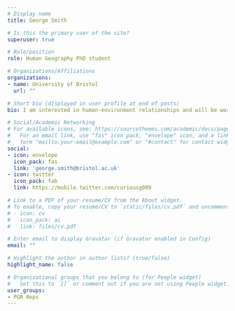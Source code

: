 ```yaml
---
# Display name
title: George Smith 

# Is this the primary user of the site?
superuser: true

# Role/position
role: Human Geography PhD student

# Organizations/Affiliations
organizations:
- name: University of Bristol
  url: ""

# Short bio (displayed in user profile at end of posts)
bio: I am interested in human-environment relationships and will be working on the political ecology of conservation in Senegal. 

# Social/Academic Networking
# For available icons, see: https://sourcethemes.com/academic/docs/page-builder/#icons
#   For an email link, use "fas" icon pack, "envelope" icon, and a link in the
#   form "mailto:your-email@example.com" or "#contact" for contact widget.
social:
- icon: envelope
  icon_pack: fas
  link: 'george.smith@bristol.ac.uk'
- icon: twitter
  icon_pack: fab
  link: https://mobile.twitter.com/curiousg009

# Link to a PDF of your resume/CV from the About widget.
# To enable, copy your resume/CV to `static/files/cv.pdf` and uncomment the lines below.
# - icon: cv
#   icon_pack: ai
#   link: files/cv.pdf

# Enter email to display Gravatar (if Gravatar enabled in Config)
email: ""

# Highlight the author in author lists? (true/false)
highlight_name: false

# Organizational groups that you belong to (for People widget)
#   Set this to `[]` or comment out if you are not using People widget.
user_groups:
- PGR Reps
---
```


